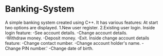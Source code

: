 # Banking-System
A simple banking system created using C++.
It has various features:
At start two options are displayed.
1.New user register.
2.Existing user login.
Inside login feature:
-See account details.
-Change account details.                                      
-Withdraw money.
-Deposit money.
-Exit.
Inside change account details feature:
-Change contact number.
-Change account holder's name.
-Change PIN number.'
-Change date of birth.      
 
             
